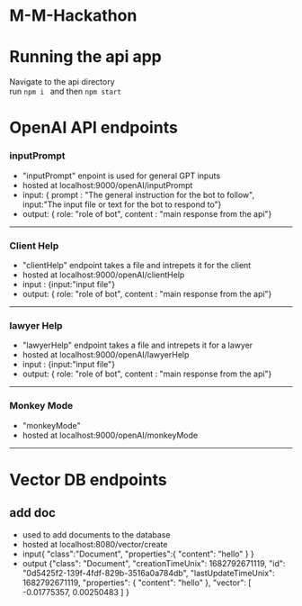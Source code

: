 # M-M-Hackathon

# Running the api app
Navigate to the api directory <br>
run ```npm i ``` and then ``` npm start ```

# OpenAI API endpoints

### inputPrompt
- "inputPrompt" enpoint is used for general GPT inputs
- hosted at localhost:9000/openAI/inputPrompt
- input: { prompt : "The general instruction for the bot to follow", input:"The input file or text for the bot to respond to"}
- output: { role: "role of bot", content : "main response from the api"}
----------------------------
### Client Help
- "clientHelp" endpoint takes a file and intrepets it for the client
- hosted at localhost:9000/openAI/clientHelp
- input : {input:"input file"}
- output: { role: "role of bot", content : "main response from the api"}
----------------------------------------------------------
### lawyer Help
- "lawyerHelp" endpoint takes a file and intrepets it for a lawyer
- hosted at localhost:9000/openAI/lawyerHelp
- input : {input:"input file"}
- output: { role: "role of bot", content : "main response from the api"}
----------------------------------------------------------
### Monkey Mode
- "monkeyMode"
- hosted at localhost:9000/openAI/monkeyMode
------------------------------------------------

# Vector DB endpoints

## add doc
- used to add documents to the database
- hosted at localhost:8080/vector/create
- input{
    "class":"Document",
    "properties":{
        "content": "hello"
    }
}
- output {"class": "Document",
    "creationTimeUnix": 1682792671119,
    "id": "0d5425f2-139f-4fdf-829b-3516a0a784db",
    "lastUpdateTimeUnix": 1682792671119,
    "properties": {
        "content": "hello"
    },
    "vector": [
        -0.01775357,
        0.00250483
        ]
        }


